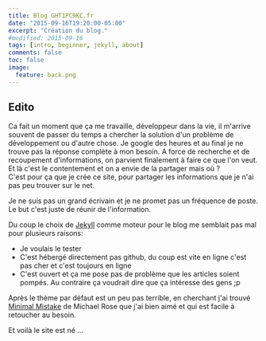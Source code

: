 ```yaml
---
title: Blog GHT1PC9KC.fr
date: "2015-09-16T19:20:00-05:00"
excerpt: "Création du blog."
#modified: 2015-09-16
tags: [intro, beginner, jekyll, about]
comments: false
toc: false
image:
  feature: back.png
---
```


## Edito
Ca fait un moment que ça me travaille, développeur dans la vie, il m'arrive souvent de passer du temps a chercher la solution d'un problème de développement
ou d'autre chose. Je google des heures et au final je ne trouve pas la réponse complète à mon besoin. A force de recherche et de recoupement d'informations,
on parvient finalement à faire ce que l'on veut. Et là c'est le contentement et on a envie de la partager mais où ?<br/>
C'est pour ça que je crée ce site, pour partager les informations que je n'ai pas peu trouver sur le net.


Je ne suis pas un grand écrivain et je ne promet pas un fréquence de poste. Le but c'est juste de réunir de l'information.

Du coup le choix de [Jekyll](https://jekyllrb.com/) comme moteur pour le blog me semblait pas mal pour plusieurs raisons:

 * Je voulais le tester
 * C'est hébergé directement pas github, du coup est vite en ligne c'est pas cher et c'est toujours en ligne
 * C'est ouvert et ça me pose pas de problème que les articles soient pompés. Au contraire ça voudrait dire que ça intéresse des gens ;p

Après le thème par défaut est un peu pas terrible, en cherchant j'ai trouvé [Minimal Mistake](https://mmistakes.github.io/minimal-mistakes/) de Michael Rose
que j'ai bien aimé et qui est facile à retoucher au besoin.

Et voilà le site est né ...
